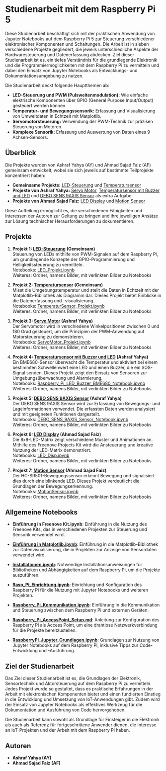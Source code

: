 # Studienarbeit mit dem Raspberry Pi 5

Diese Studienarbeit beschäftigt sich mit der praktischen Anwendung von Jupyter Notebooks auf dem Raspberry Pi 5 zur Steuerung verschiedener elektronischer Komponenten und Schaltungen. Die Arbeit ist in sieben verschiedene Projekte gegliedert, die jeweils unterschiedliche Aspekte der Hardwaresteuerung und Datenerfassung abdecken. Ziel dieser Studienarbeit ist es, ein tiefes Verständnis für die grundlegende Elektronik und die Programmiermöglichkeiten mit dem Raspberry Pi zu vermitteln und dabei den Einsatz von Jupyter Notebooks als Entwicklungs- und Dokumentationsumgebung zu nutzen.

Die Studienarbeit deckt folgende Hauptthemen ab:
- **LED-Steuerung und PWM (Pulsweitenmodulation):** Wie einfache elektrische Komponenten über GPIO (General Purpose Input/Output) gesteuert werden können.
- **Temperatur- und Bewegungssensorik:** Erfassung und Visualisierung von Umweltdaten in Echtzeit mit Matplotlib.
- **Servomotorsteuerung:** Verwendung der PWM-Technik zur präzisen Steuerung von Motoren.
- **Komplexe Sensorik:** Erfassung und Auswertung von Daten eines 9-Achsen-Sensors.


## Überblick

Die Projekte wurden von Ashraf Yahya (AY) und Ahmad Sajad Faiz (AF) gemeinsam entwickelt, wobei sie sich jeweils auf bestimmte Teilprojekte konzentriert haben:
- **Gemeinsame Projekte:** [LED-Steuerung](./LED_Projekt/LED_Projekt.ipynb) und [Temperatursensor](./TempSensor_Projekt/TemperaturSensor_Projekt.ipynb)
- **Projekte von Ashraf Yahya:** [Servo Motor](./ServoMotor_Projekt/ServoMotor_Projekt.ipynb), [Temperatursensor mit Buzzer und LED](./BME680_Buzzer_LED_Projekt/Raspberry_Pi_LED_Buzzer_BME680_Notebook.ipynb) und [DEBO SENS 9AXIS Sensor](./DEBO_SENS_9AXIS/DEBO_SENS_9AXIS_Sensor_Notebook.ipynb) als extra Aufgabe
- **Projekte von Ahmad Sajad Faiz:** [LED Display](./LED_Display/LED_Disp.ipynb) und [Motion Sensor](./Motion_Sensor/MotionSensor.ipynb)

Diese Aufteilung ermöglicht es, die verschiedenen Fähigkeiten und Interessen der Autoren zur Geltung zu bringen und ihre jeweiligen Ansätze zur Lösung technischer Herausforderungen zu dokumentieren.


## Projekte

1. **Projekt 1: [LED-Steuerung](./LED_Projekt/LED_Projekt.ipynb) (Gemeinsam)**  
   Steuerung von LEDs mithilfe von PWM-Signalen auf dem Raspberry Pi, um grundlegende Konzepte der GPIO-Programmierung und Helligkeitssteuerung zu vermitteln.  
   Notebooks: [LED_Projekt.ipynb](./LED_Projekt/LED_Projekt.ipynb)  
   Weiteres: Ordner, namens Bilder, mit verlinkten Bilder zu Notebooks

2. **Projekt 2: [Temperatursensor](./TempSensor_Projekt/TemperaturSensor_Projekt.ipynb) (Gemeinsam)**  
   Misst die Umgebungstemperatur und stellt die Daten in Echtzeit mit der Matplotlib-Bibliothek als Diagramm dar. Dieses Projekt bietet Einblicke in die Datenerfassung und -visualisierung.  
   Notebooks: [TemperaturSensor_Projekt.ipynb](./TempSensor_Projekt/TemperaturSensor_Projekt.ipynb)  
   Weiteres: Ordner, namens Bilder, mit verlinkten Bilder zu Notebooks

3. **Projekt 3: [Servo Motor](./ServoMotor_Projekt/ServoMotor_Projekt.ipynb) (Ashraf Yahya)**  
   Der Servomotor wird in verschiedene Winkelpositionen zwischen 0 und 180 Grad gesteuert, um die Prinzipien der PWM-Anwendung auf Motorsteuerung zu demonstrieren.  
   Notebooks: [ServoMotor_Projekt.ipynb](./ServoMotor_Projekt/ServoMotor_Projekt.ipynb)  
   Weiteres: Ordner, namens Bilder, mit verlinkten Bilder zu Notebooks

4. **Projekt 4: [Temperatursensor mit Buzzer und LED](./BME680_Buzzer_LED_Projekt/Raspberry_Pi_LED_Buzzer_BME680_Notebook.ipynb) (Ashraf Yahya)**  
   Ein BME680-Sensor überwacht die Temperatur und aktiviert bei einem bestimmten Schwellenwert eine LED und einen Buzzer, die ein SOS-Signal senden. Dieses Projekt zeigt den Einsatz von Sensoren zur Umgebungsüberwachung und Alarmierung.  
   Notebooks: [Raspberry_Pi_LED_Buzzer_BME680_Notebook.ipynb](./BME680_Buzzer_LED_Projekt/Raspberry_Pi_LED_Buzzer_BME680_Notebook.ipynb)  
   Weiteres: Ordner, namens Bilder, mit verlinkten Bilder zu Notebooks

5. **Projekt 5: [DEBO SENS 9AXIS Sensor](./DEBO_SENS_9AXIS/DEBO_SENS_9AXIS_Sensor_Notebook.ipynb) (Ashraf Yahya)**  
   Der DEBO SENS 9AXIS Sensor wird zur Erfassung von Bewegungs- und Lageinformationen verwendet. Die erfassten Daten werden analysiert und mit geeigneten Funktionen dargestellt.  
   Notebooks: [DEBO_SENS_9AXIS_Sensor_Notebook.ipynb](./DEBO_SENS_9AXIS/DEBO_SENS_9AXIS_Sensor_Notebook.ipynb)  
   Weiteres: Ordner, namens Bilder, mit verlinkten Bilder zu Notebooks

6. **Projekt 6: [LED Display](./LED_Display/LED_Disp.ipynb) (Ahmad Sajad Faiz)**  
   Die 8x8-LED-Matrix zeigt verschiedene Muster und Animationen an. Mithilfe des Freenove Projects Kit wird die Ansteuerung und kreative Nutzung der LED-Matrix demonstriert.  
   Notebooks: [LED_Disp.ipynb](./LED_Display/LED_Disp.ipynb)  
   Weiteres: Ordner, namens Bilder, mit verlinkten Bilder zu Notebooks

7. **Projekt 7: [Motion Sensor](./Motion_Sensor/MotionSensor.ipynb) (Ahmad Sajad Faiz)**  
   Der HC-SR501-Bewegungssensor erkennt Bewegung und signalisiert dies durch eine blinkende LED. Dieses Projekt verdeutlicht die Grundlagen der Bewegungserkennung.  
   Notebooks: [MotionSensor.ipynb](./Motion_Sensor/MotionSensor.ipynb)  
   Weiteres: Ordner, namens Bilder, mit verlinkten Bilder zu Notebooks
  
    

## Allgemeine Notebooks
- **Einführung in Freenove Kit.ipynb**: 
Einführung in die Nutzung des Freenove Kits, das in verschiedenen Projekten zur Steuerung und Sensorik verwendet wird.  

- **[Einführung in Matplotlib.ipynb](Einführung%20in%20Matplotlib.ipynb)**: 
Einführung in die Matplotlib-Bibliothek zur Datenvisualisierung, die in Projekten zur Anzeige von Sensordaten verwendet wird.  

- **[Installationen.ipynb](Installationen.ipynb)**: 
Notwendige Installationsanweisungen für Bibliotheken und Abhängigkeiten auf dem Raspberry Pi, um die Projekte auszuführen.  

- **[Rasp_Pi_Einrichtung.ipynb](Rasp_Pi_Einrichtung.ipynb)**: 
Einrichtung und Konfiguration des Raspberry Pi für die Nutzung mit Jupyter Notebooks und weiteren Projekten.  

- **[Raspberry_Pi_Kommunikation.ipynb](Raspberry_Pi_Kommunikation.ipynb)**: 
Einführung in die Kommunikation und Steuerung zwischen dem Raspberry Pi und externen Geräten.  

- **[Raspberry_Pi_AccessPoint_Setup.md](RaspberryPi_AccessPoint_Setup.md)**: 
Anleitung zur Konfiguration des Raspberry Pi als Access Point, um eine drahtlose Netzwerkverbindung für die Projekte bereitzustellen.  

- **[RaspberryPi_Jupyter_Grundlagen.ipynb](RaspberryPi_Jupyter_Grundlagen.ipynb)**: 
Grundlagen zur Nutzung von Jupyter Notebooks auf dem Raspberry Pi, inklusive Tipps zur Code-Entwicklung und -Ausführung.


## Ziel der Studienarbeit  

Das Ziel dieser Studienarbeit ist es, die Grundlagen der Elektronik, Sensortechnik und Aktorsteuerung auf dem Raspberry Pi zu vermitteln. Jedes Projekt wurde so gestaltet, dass es praktische Erfahrungen in der Arbeit mit elektronischen Komponenten bietet und einen fundierten Einstieg in die Entwicklung und Umsetzung von IoT-Anwendungen gibt. Zudem wird der Einsatz von Jupyter Notebooks als effektives Werkzeug für die Dokumentation und Ausführung von Code hervorgehoben.

Die Studienarbeit kann sowohl als Grundlage für Einsteiger in die Elektronik als auch als Referenz für fortgeschrittene Anwender dienen, die Interesse an IoT-Projekten und der Arbeit mit dem Raspberry Pi haben.

## Autoren

- **Ashraf Yahya (AY)**
- **Ahmad Sajad Faiz (AF)**  